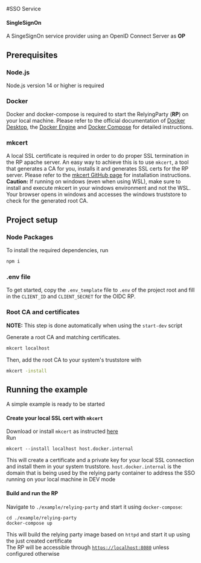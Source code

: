 #SSO Service
#### **S**ingle**S**ign**O**n 
A SingeSignOn service provider using an OpenID Connect Server as **OP**  


## Prerequisites

### Node.js
Node.js version 14 or higher is required

### Docker
Docker and docker-compose is required to start the RelyingParty (**RP**) on your local machine.
Please refer to the official documentation of [Docker Desktop](https://docs.docker.com/desktop/),
the [Docker Engine](https://docs.docker.com/engine/install) and [Docker Compose](https://docs.docker.com/compose/install/) for detailed instructions.

### mkcert
A local SSL certificate is required in order to do proper SSL termination in the RP apache server.
An easy way to achieve this is to use `mkcert`, a tool that generates a CA for you, installs it and generates SSL certs
for the RP server.
Please refer to the [mkcert GitHub page](https://github.com/FiloSottile/mkcert) for installation instructions.
**Caution:**
If running on windows (even when using WSL), make sure to install and execute mkcert in your windows environment and not the WSL.
Your browser opens in windows and accesses the windows truststore to check for the generated root CA.

## Project setup

### Node Packages
To install the required dependencies, run
```bash
npm i
```

### .env file
To get started, copy the `.env_template` file to `.env` of the project root and fill in the `CLIENT_ID` and `CLIENT_SECRET`
for the OIDC RP.

### Root CA and certificates
**NOTE:** This step is done automatically when using the `start-dev` script

Generate a root CA and matching certificates.
```bash
mkcert localhost
```
Then, add the root CA to your system's truststore with
```bash
mkcert -install
```

## Running the example
A simple example is ready to be started
#### Create your local SSL cert with `mkcert`  
Download or install `mkcert` as instructed [here](https://github.com/FiloSottile/mkcert)  
Run  
```
mkcert --install localhost host.docker.internal
```  
This will create a certificate and a private key for your local SSL connection and install them in your system truststore.
`host.docker.internal` is the domain that is being used by the relying party container to address the SSO running on your local machine in DEV mode
#### Build and run the RP 
Navigate to `./example/relying-party` and start it using `docker-compose`:  
```
cd ./example/relying-party
docker-compose up
```
This will build the relying party image based on `httpd` and start it up using the just created certificate  
The RP will be accessible through [`https://localhost:8080`](https://localhost:8080) unless configured otherwise
